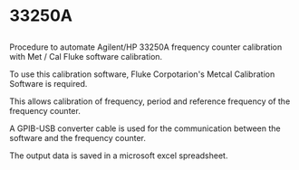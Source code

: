 # 33250A

##

Procedure to automate Agilent/HP 33250A frequency counter calibration with Met / Cal Fluke software calibration.

To use this calibration software, Fluke Corpotarion's Metcal Calibration Software is required.

This allows calibration of frequency, period and reference frequency of the frequency counter.

A GPIB-USB converter cable is used for the communication between the software and the frequency counter.

The output data is saved in a microsoft excel spreadsheet.
